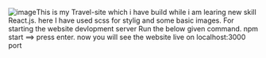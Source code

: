 ![image](https://github.com/D-singh121/react-travel-site/assets/108144751/939fc079-cf7b-4f1f-a00e-995295f92770)This is my Travel-site  which i have build while i am learing new skill React.js.
here I have used scss for stylig and some basic images.
For starting the website devlopment server Run the below given command.
  npm start  ==> press enter.
  now you will see the website live on  localhost:3000 port 
